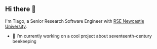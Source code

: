 ## Hi there 👋

I'm Tiago, a Senior Research Software Engineer with [RSE Newcastle University](https://rse.ncldata.dev/).

- 🔭 I’m currently working on a cool project about seventeenth-century beekeeping
<!--
**tiagosousagarcia/tiagosousagarcia** is a ✨ _special_ ✨ repository because its `README.md` (this file) appears on your GitHub profile.

Here are some ideas to get you started:

- 🔭 I’m currently working on ...
- 🌱 I’m currently learning ...
- 👯 I’m looking to collaborate on ...
- 🤔 I’m looking for help with ...
- 💬 Ask me about ...
- 📫 How to reach me: ...
- 😄 Pronouns: ...
- ⚡ Fun fact: ...
-->
